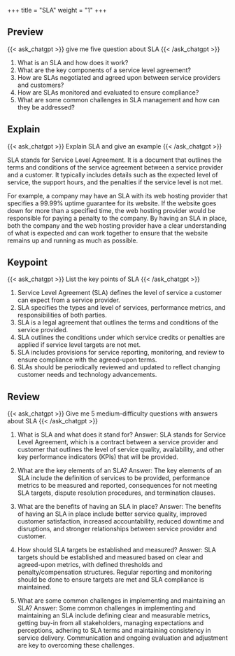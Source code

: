 +++
title = "SLA"
weight = "1"
+++
## Preview
{{< ask_chatgpt >}}
give me five question about SLA
{{< /ask_chatgpt >}}

1. What is an SLA and how does it work?
2. What are the key components of a service level agreement?
3. How are SLAs negotiated and agreed upon between service providers and customers?
4. How are SLAs monitored and evaluated to ensure compliance?
5. What are some common challenges in SLA management and how can they be addressed?   

## Explain
{{< ask_chatgpt >}}
Explain SLA and give an example
{{< /ask_chatgpt >}}

SLA stands for Service Level Agreement. It is a document that outlines the terms and conditions of the service agreement between a service provider and a customer. It typically includes details such as the expected level of service, the support hours, and the penalties if the service level is not met.

For example, a company may have an SLA with its web hosting provider that specifies a 99.99% uptime guarantee for its website. If the website goes down for more than a specified time, the web hosting provider would be responsible for paying a penalty to the company. By having an SLA in place, both the company and the web hosting provider have a clear understanding of what is expected and can work together to ensure that the website remains up and running as much as possible.   

## Keypoint
{{< ask_chatgpt >}}
List the key points of SLA
{{< /ask_chatgpt >}}

1. Service Level Agreement (SLA) defines the level of service a customer can expect from a service provider.
2. SLA specifies the types and level of services, performance metrics, and responsibilities of both parties.
3. SLA is a legal agreement that outlines the terms and conditions of the service provided.
4. SLA outlines the conditions under which service credits or penalties are applied if service level targets are not met.
5. SLA includes provisions for service reporting, monitoring, and review to ensure compliance with the agreed-upon terms.
6. SLAs should be periodically reviewed and updated to reflect changing customer needs and technology advancements.   

## Review
{{< ask_chatgpt >}}
Give me 5 medium-difficulty questions with answers about SLA
{{< /ask_chatgpt >}}

1. What is SLA and what does it stand for?
Answer: SLA stands for Service Level Agreement, which is a contract between a service provider and customer that outlines the level of service quality, availability, and other key performance indicators (KPIs) that will be provided.

2. What are the key elements of an SLA?
Answer: The key elements of an SLA include the definition of services to be provided, performance metrics to be measured and reported, consequences for not meeting SLA targets, dispute resolution procedures, and termination clauses.

3. What are the benefits of having an SLA in place?
Answer: The benefits of having an SLA in place include better service quality, improved customer satisfaction, increased accountability, reduced downtime and disruptions, and stronger relationships between service provider and customer.

4. How should SLA targets be established and measured?
Answer: SLA targets should be established and measured based on clear and agreed-upon metrics, with defined thresholds and penalty/compensation structures. Regular reporting and monitoring should be done to ensure targets are met and SLA compliance is maintained.

5. What are some common challenges in implementing and maintaining an SLA?
Answer: Some common challenges in implementing and maintaining an SLA include defining clear and measurable metrics, getting buy-in from all stakeholders, managing expectations and perceptions, adhering to SLA terms and maintaining consistency in service delivery. Communication and ongoing evaluation and adjustment are key to overcoming these challenges.   

